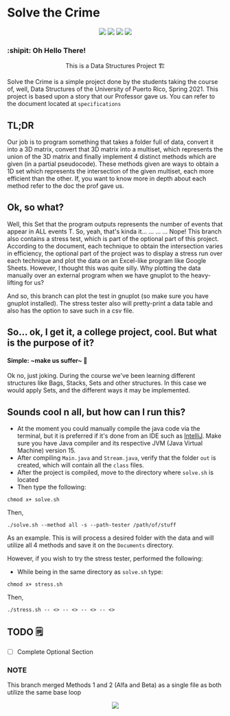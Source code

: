 
# Solve the Crime

<p align="center"><a href="https://github.com/FrenzyExists/Solve-The-Crime/stargazers"><img src="https://img.shields.io/github/stars/FrenzyExists/Solve-The-Crime?colorA=4c566a&colorB=BF616A&style=for-the-badge&logo=starship"></a>
<a href="https://github.com/FrenzyExists/Solve-The-Crime/issues"><img src="https://img.shields.io/github/issues/FrenzyExists/Solve-The-Crime?colorA=4c566a&colorB=88C0D0&style=for-the-badge&logo=bugatti"></a>
<a href="https://github.com/FrenzyExists/Solve-The-Crime/network/members"><img src="https://img.shields.io/github/forks/FrenzyExists/Solve-The-Crime?colorA=4c566a&colorB=BF616A&style=for-the-badge&logo=github"></a>
<a href="https://java.com/en/"><img src="https://img.shields.io/badge/Made%20with-Java-BF616A?style=for-the-badge&colorA=4c566a&logo=Java"></a></p>


<h3>:shipit: Oh Hello There! </h3>

<p align="center"> This is a Data Structures Project 🏗 </p>

Solve the Crime is a simple project done by the students taking the course of, well, Data Structures of the University of Puerto Rico, Spring 2021. This project is based upon a story that our Professor gave us. You can refer to the document located at `specifications`

## TL;DR
Our job is to program something that takes a folder full of data, convert it into a 3D matrix, convert that 3D matrix into a multiset, which represents the union of the 3D matrix and finally implement 4 distinct methods which are given (in a partial pseudocode). These methods given are ways to obtain a 1D set which represents the intersection of the given multiset, each more efficient than the other. If, you want to know more in depth about each method refer to the doc the prof gave us.

## Ok, so what?
Well, this Set that the program outputs represents the number of events that appear in ALL events T. So, yeah, that's kinda it...
...
...
... 
Nope! This branch also contains a stress test, which is part of the optional part of this project. According to the document, each technique to obtain the intersection varies in efficiency, the optional part of the project was to display a stress run over each technique and plot the data on an Excel-like program like Google Sheets. However, I thought this was quite silly. Why plotting the data manually over an external program when we have gnuplot to the heavy-lifting for us?

And so, this branch can plot the test in gnuplot (so make sure you have gnuplot installed). The stress tester also will pretty-print a data table and also has the option to save such in a csv file.

## So... ok, I get it, a college project, cool. But what is the purpose of it?
#### Simple: ~make us suffer~ 🤣

Ok no, just joking. During the course we've been learning different structures like Bags, Stacks, Sets and other structures. In this case we would apply Sets, and the different ways it may be implemented.

## Sounds cool n all, but how can I run this?
* At the moment you could manually compile the java code via the terminal, but it is preferred if it's done from an IDE such as [IntelliJ](https://www.jetbrains.com/idea/). Make sure you have Java compiler and its respective JVM (Java Virtual Machine) version 15.
* After compiling `Main.java` and `Stream.java`, verify that the folder `out` is created, which will contain all the `class` files. 
* After the project is compiled, move to the directory where `solve.sh` is located
* Then type the following:

```
chmod x+ solve.sh
```

Then,

```
./solve.sh --method all -s --path-tester /path/of/stuff
```

As an example. This is will process a desired folder with the data and will utilize all 4 methods and save it on the `Documents` directory.

However, if you wish to try the stress tester, performed the following:

* While being in the same directory as `solve.sh` type:

```
chmod x+ stress.sh
```

Then, 

```
./stress.sh -- <> -- <> -- <> -- <>
```



## TODO 🗒
- [ ] Complete Optional Section

### NOTE
This branch merged Methods 1 and 2 (Alfa and Beta) as a single file as both utilize the same base loop

<p align="center"><a href="https://github.com/Axarva/dotfiles-2.0/blob/main/LICENSE"><img src="https://img.shields.io/badge/license-MIT-orange.svg?colorA=4c566a&colorB=88c0d0&style=for-the-badge&logo=mitsubishi"></a></p>

